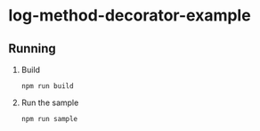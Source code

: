 # log-method-decorator-example

## Running
1. Build
   ```shell
   npm run build
   ```
2. Run the sample
   ```shell
   npm run sample
   ```
